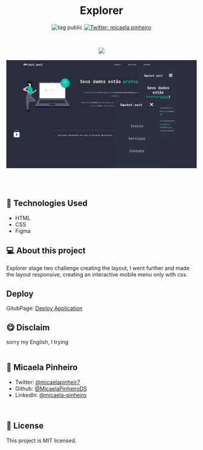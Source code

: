 <h1 align="center">Explorer</h1>
<p align="center">
    <img alt="tag public" src="https://img.shields.io/badge/-Public-lightgreen">
    <a href="https://twitter.com/micaelapinheir7" target="_blank">
        <img alt="Twitter: micaela pinheiro" src="https://img.shields.io/twitter/follow/micaelapinheir7.svg?style=social" />
    </a>
</p>
<br>
<p align="center">
    <a href="https://skillicons.dev">
       <img style="height:32px" src="https://skillicons.dev/icons?i=html,css,figma" />
    </a>
</p>
<p align="center">
<img style="width:590px" src="./img/capa-projet.png" />
</p>
<br>
<br>

## 🚀 Technologies Used

* HTML
* CSS
* Figma

## 💻 About this project
Explorer stage two challenge creating the layout, I went further and made the layout responsive, creating an interactive mobile menu only with css.
<br>
## Deploy
GitubPage: <a target="_blank" href="https://micaelapinheirods.github.io/recreating-layout-explorer-stage-2/">Deploy Application</a>
<br>
## 😋 Disclaim
sorry my English, I trying
<br>
<br>

👤 **Micaela Pinheiro**
---

- Twitter: [@micaelapinheir7](https://twitter.com/micaelapinheir7)
- Github: [@MicaelaPinheiroDS](https://github.com/MicaelaPinheiroDS)
- LinkedIn: [@micaela-pinheiro](https://linkedin.com/in/micaela-pinheiro)

<br>

## 📝 License
This project is MIT licensed.

